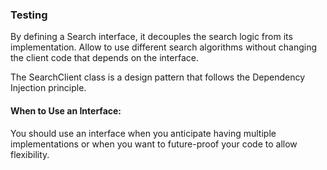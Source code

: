### Testing

By defining a Search interface, it decouples the search logic from its implementation.
Allow to use different search algorithms without changing the client code that depends on the interface.

The SearchClient class is a design pattern that follows the Dependency Injection principle. 

#### When to Use an Interface:

You should use an interface when you anticipate having multiple implementations or when you want to future-proof your code to allow flexibility.